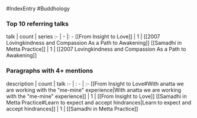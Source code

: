 #IndexEntry #Buddhology

### Top 10 referring talks
talk | count | series
:- | - |: -
[[From Insight to Love]] | 1 | [[2007 Lovingkindness and Compassion As a Path to Awakening]]
[[Samadhi in Metta Practice]] | 1 | [[2007 Lovingkindness and Compassion As a Path to Awakening]]

### Paragraphs with 4+ mentions
description | count | talk
:- | : - | :-
[[From Insight to Love#With anatta we are working with the "me-mine" experience\|With anatta we are working with the "me-mine" experience]] | 1 | [[From Insight to Love]]
[[Samadhi in Metta Practice#Learn to expect and accept hindrances\|Learn to expect and accept hindrances]] | 1 | [[Samadhi in Metta Practice]]

